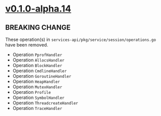 # [v0.1.0-alpha.14]

## BREAKING CHANGE

These operation(s) in `services-api/pkg/service/session/operations.go` have been removed.

- Operation `PprofHandler`
- Operation `AllocsHandler`
- Operation `BlockHandler`
- Operation `CmdlineHandler`
- Operation `GoroutineHandler`
- Operation `HeapHandler`
- Operation `MutexHandler`
- Operation `Profile`
- Operation `SymbolHandler`
- Operation `ThreadcreateHandler`
- Operation `TraceHandler`

[v0.1.0-alpha.14]: https://github.com/AccelByte/accelbyte-go-modular-sdk/compare/session-sdk/v0.1.0-alpha.13..session-sdk/v0.1.0-alpha.14
